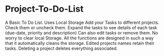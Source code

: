 # Project-To-Do-List
 A Basic To Do List. Uses Local Storage
 Add your Tasks to different projects.
 Check them or uncheck them.
 Expand the tasks to see details of each task (due-date, priority and description)
 Can also edit tasks or remove them.
 No worry to clear local Storage.
 All the functions are designed in such a way that it automatically cleans the storage.
 Edited projects names retain their tasks.
 Deleting a project deletes everything associated.
